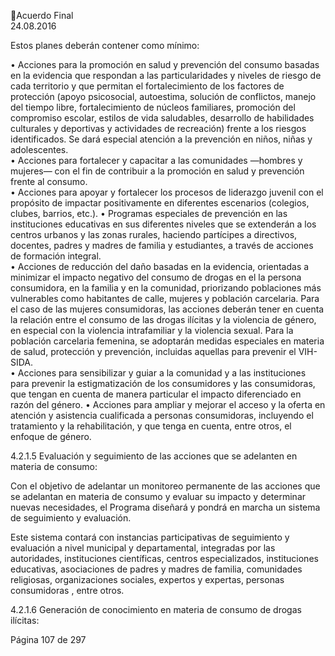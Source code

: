 Acuerdo Final  
24.08.2016  

 
Estos planes deberán contener como mínimo: 
 
• Acciones para la promoción en salud y prevención del consumo basadas en la evidencia 
que respondan a las particularidades y niveles de riesgo de cada territorio y que permitan 
el fortalecimiento de los factores de protección (apoyo psicosocial, autoestima, solución 
de conflictos, manejo del tiempo libre, fortalecimiento de núcleos familiares, promoción 
del compromiso escolar, estilos de vida saludables, desarrollo de habilidades culturales y 
deportivas y actividades de recreación) frente a los riesgos identificados. Se dará especial 
atención a la prevención en niños, niñas y adolescentes.  
• Acciones para fortalecer y capacitar a las comunidades —hombres y mujeres— con el fin 
de contribuir a la promoción en salud y prevención frente al consumo.  
• Acciones para apoyar y fortalecer los procesos de liderazgo juvenil con el propósito de 
impactar positivamente en diferentes escenarios (colegios, clubes, barrios, etc.). 
• Programas  especiales  de  prevención  en  las  instituciones  educativas  en  sus  diferentes 
niveles que se extenderán a los centros urbanos y las zonas rurales, haciendo partícipes a 
directivos, docentes, padres y madres de familia y estudiantes, a través de acciones de 
formación integral.  
• Acciones  de  reducción  del  daño  basadas  en  la  evidencia,  orientadas  a  minimizar  el 
impacto negativo del consumo de drogas en el la persona consumidora, en la familia y en 
la  comunidad,  priorizando  poblaciones  más  vulnerables  como  habitantes  de  calle, 
mujeres y población carcelaria. Para el caso de las mujeres consumidoras, las acciones 
deberán tener en cuenta la relación entre el consumo de las drogas ilícitas y la violencia 
de género, en especial con la violencia intrafamiliar y la violencia sexual. Para la población 
carcelaria femenina, se adoptarán medidas especiales en materia de salud, protección y 
prevención, incluidas aquellas para prevenir el VIH-SIDA.  
• Acciones  para  sensibilizar  y  guiar  a  la  comunidad  y  a  las  instituciones  para  prevenir  la 
estigmatización  de  los  consumidores  y  las  consumidoras,  que  tengan  en  cuenta  de 
manera particular el impacto diferenciado en razón del género. 
• Acciones para ampliar y mejorar el acceso y la oferta en atención y asistencia cualificada 
a personas consumidoras, incluyendo el tratamiento y la rehabilitación, y que tenga en 
cuenta, entre otros, el enfoque de género.   
 
4.2.1.5 Evaluación y seguimiento de las acciones que se adelanten en materia de consumo:  
 
Con  el  objetivo  de  adelantar  un  monitoreo  permanente  de  las  acciones  que  se  adelantan  en 
materia de consumo y evaluar su impacto y determinar nuevas necesidades, el Programa diseñará 
y pondrá en marcha un sistema de seguimiento y evaluación.  
 
Este sistema contará con instancias participativas de seguimiento y evaluación a nivel municipal 
y departamental, integradas por las autoridades, instituciones científicas, centros especializados, 
instituciones  educativas,  asociaciones  de  padres  y  madres  de  familia,  comunidades  religiosas, 
organizaciones sociales, expertos y expertas, personas consumidoras , entre otros.   
 
4.2.1.6 Generación de conocimiento en materia de consumo de drogas ilícitas:  
 
Página 107 de 297 
 

